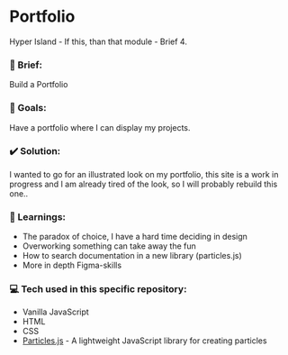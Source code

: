 # Portfolio
Hyper Island - If this, than that module - Brief 4.


### :scroll: Brief:
Build a Portfolio


### :checkered_flag: Goals:
Have a portfolio where I can display my projects.


### :heavy_check_mark: Solution:
I wanted to go for an illustrated look on my portfolio, this site is a work in progress and I am already tired of the look, so I will probably rebuild this one..


### :closed_book: Learnings:

* The paradox of choice, I have a hard time deciding in design
* Overworking something can take away the fun
* How to search documentation in a new library (particles.js)
* More in depth Figma-skills


### :computer: Tech used in this specific repository:
* Vanilla JavaScript
* HTML
* CSS
* [Particles.js](https://vincentgarreau.com/particles.js/) - A lightweight JavaScript library for creating particles
